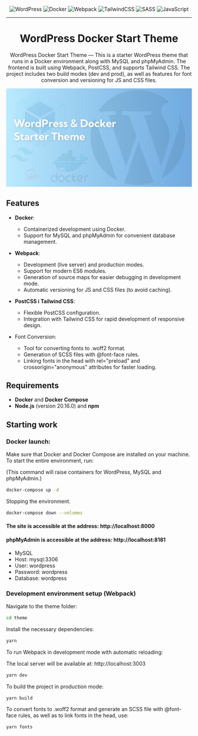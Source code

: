 <div align="center">
  
  ![WordPress](https://img.shields.io/badge/WordPress-%23117AC9.svg?style=for-the-badge&logo=WordPress&logoColor=white)
  ![Docker](https://img.shields.io/badge/docker-%230db7ed.svg?style=for-the-badge&logo=docker&logoColor=white)
  ![Webpack](https://img.shields.io/badge/webpack-%238DD6F9.svg?style=for-the-badge&logo=webpack&logoColor=black)
  ![TailwindCSS](https://img.shields.io/badge/tailwindcss-%2338B2AC.svg?style=for-the-badge&logo=tailwind-css&logoColor=white)
  ![SASS](https://img.shields.io/badge/SASS-hotpink.svg?style=for-the-badge&logo=SASS&logoColor=white)
  ![JavaScript](https://img.shields.io/badge/javascript-%23323330.svg?style=for-the-badge&logo=javascript&logoColor=%23F7DF1E)

</div>

---

<h1 align="center">WordPress Docker Start Theme</h1>
<p align="center">
WordPress Docker Start Theme — This is a starter WordPress theme that runs in a Docker environment along with MySQL and phpMyAdmin. The frontend is built using Webpack, PostCSS, and supports Tailwind CSS. The project includes two build modes (dev and prod), as well as features for font conversion and versioning for JS and CSS files.
</p>


![Текст с описанием картинки](https://raw.githubusercontent.com/GrafVishna/wordpress-docker-start-theme/b5237464a0dc554463de7eddd569c89473447407/.git-icons/img.svg)

## Features

- **Docker**:
  - Containerized development using Docker.
  - Support for MySQL and phpMyAdmin for convenient database management.

- **Webpack**:
  - Development (live server) and production modes.
  - Support for modern ES6 modules.
  - Generation of source maps for easier debugging in development mode.
  - Automatic versioning for JS and CSS files (to avoid caching).

- **PostCSS і Tailwind CSS**:
  - Flexible PostCSS configuration.
  - Integration with Tailwind CSS for rapid development of responsive design.

- Font Conversion:
  - Tool for converting fonts to .woff2 format.
  - Generation of SCSS files with @font-face rules.
  - Linking fonts in the head with rel="preload" and crossorigin="anonymous" attributes for faster loading.

## Requirements

- **Docker** and **Docker Compose**
- **Node.js** (version 20.16.0) and **npm**


## Starting work

### Docker launch:

Make sure that Docker and Docker Compose are installed on your machine. To start the entire environment, run:

(This command will raise containers for WordPress, MySQL and phpMyAdmin.)

```bash
docker-compose up -d
```
Stopping the environment.
```bash
docker-compose down --volumes
```

#### The site is accessible at the address: http://localhost:8000
#### phpMyAdmin is accessible at the address: http://localhost:8181

- MySQL
- Host: mysql:3306
- User: wordpress
- Password: wordpress
- Database: wordpress

### Development environment setup (Webpack)

Navigate to the theme folder:

```bash
cd theme
```

Install the necessary dependencies:
```bash
yarn
```

To run Webpack in development mode with automatic reloading:

The local server will be available at: http://localhost:3003
```bash
yarn dev
```

To build the project in production mode:
```bash
yarn build
```

To convert fonts to .woff2 format and generate an SCSS file with @font-face rules, as well as to link fonts in the head, use:
```bash
yarn fonts
```
